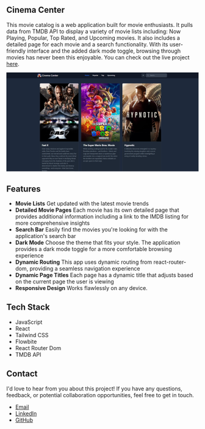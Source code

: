 ## Cinema Center

This movie catalog is a web application built for movie enthusiasts. It pulls data from TMDB API to display a variety of movie lists including: Now Playing, Popular, Top Rated, and Upcoming movies. It also includes a detailed page for each movie and a search functionality. With its user-friendly interface and the added dark mode toggle, browsing through movies has never been this enjoyable. You can check out the live project [here](https://cinema-center.netlify.app).

![Portfolio Screenshot](src/assets/images/screenshot.png)

## Features 
- **Movie Lists** Get updated with the latest movie trends
- **Detailed Movie Pages** Each movie has its own detailed page that provides additional information including a link to the IMDB listing for more comprehensive insights
- **Search Bar** Easily find the movies you're looking for with the application's search bar
- **Dark Mode** Choose the theme that fits your style. The application provides a dark mode toggle for a more comfortable browsing experience
- **Dynamic Routing** This app uses dynamic routing from react-router-dom, providing a seamless navigation experience
- **Dynamic Page Titles** Each page has a dynamic title that adjusts based on the current page the user is viewing
- **Responsive Design** Works flawlessly on any device.

## Tech Stack
- JavaScript
- React
- Tailwind CSS
- Flowbite
- React Router Dom
- TMDB API

## Contact

I'd love to hear from you about this project! If you have any questions, feedback, or potential collaboration opportunities, feel free to get in touch.

- [Email](mailto:johnclapper89@gmail.com)
- [LinkedIn](https://www.linkedin.com/in/john-clapper-476069192)
- [GitHub](https://github.com/britzky)


